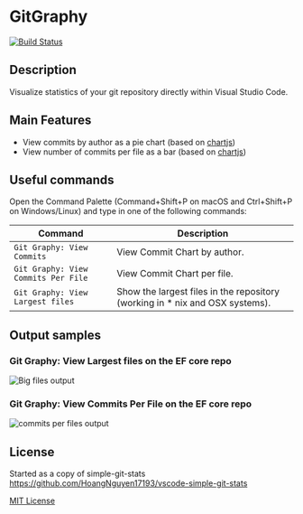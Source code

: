 

# GitGraphy

[![Build Status](https://dev.azure.com/pierobond/GitGraphy/_apis/build/status/marcopierobon.gitGraphy?branchName=master)](https://dev.azure.com/pierobond/GitGraphy/_build/latest?definitionId=2&branchName=master)

## Description

Visualize statistics of your git repository directly within Visual Studio Code.

## Main Features
- View commits by author as a pie chart (based on [chartjs](https://www.chartjs.org/))
- View number of commits per file as a bar (based on [chartjs](https://www.chartjs.org/))

## Useful commands
Open the Command Palette (Command+Shift+P on macOS and Ctrl+Shift+P on Windows/Linux) and type in one of the following commands:

Command | Description
--- | ---
```Git Graphy: View Commits``` | View Commit Chart by author.
```Git Graphy: View Commits Per File``` | View Commit Chart per file.
```Git Graphy: View Largest files``` | Show the largest files in the repository (working in * nix and OSX systems).

## Output samples

### Git Graphy: View Largest files on the EF core repo

![Big files output](design/bigFiles.gif)

### Git Graphy: View Commits Per File on the EF core repo

![commits per files output](design/commitsPerFile.gif)

## License

Started as a copy of simple-git-stats https://github.com/HoangNguyen17193/vscode-simple-git-stats

[MIT License](LICENSE)
